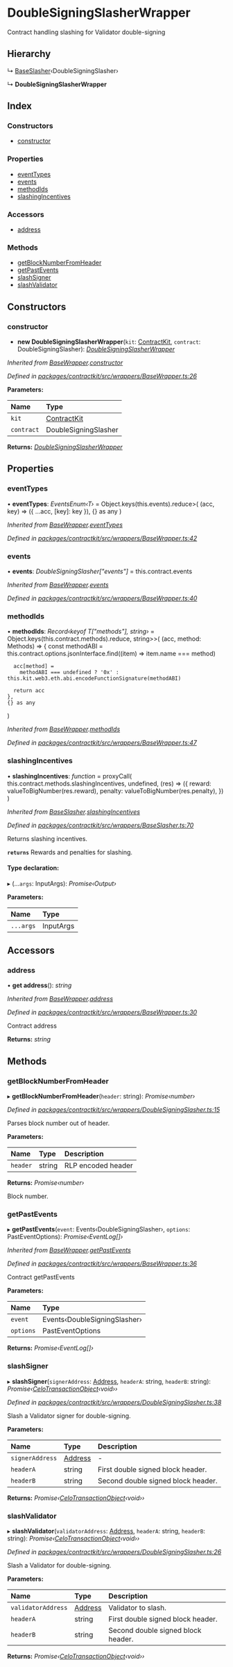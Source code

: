 # DoubleSigningSlasherWrapper

Contract handling slashing for Validator double-signing

## Hierarchy

↳ [BaseSlasher](_wrappers_baseslasher_.baseslasher.md)‹DoubleSigningSlasher›

↳ **DoubleSigningSlasherWrapper**

## Index

### Constructors

* [constructor](_wrappers_doublesigningslasher_.doublesigningslasherwrapper.md#constructor)

### Properties

* [eventTypes](_wrappers_doublesigningslasher_.doublesigningslasherwrapper.md#eventtypes)
* [events](_wrappers_doublesigningslasher_.doublesigningslasherwrapper.md#events)
* [methodIds](_wrappers_doublesigningslasher_.doublesigningslasherwrapper.md#methodids)
* [slashingIncentives](_wrappers_doublesigningslasher_.doublesigningslasherwrapper.md#slashingincentives)

### Accessors

* [address](_wrappers_doublesigningslasher_.doublesigningslasherwrapper.md#address)

### Methods

* [getBlockNumberFromHeader](_wrappers_doublesigningslasher_.doublesigningslasherwrapper.md#getblocknumberfromheader)
* [getPastEvents](_wrappers_doublesigningslasher_.doublesigningslasherwrapper.md#getpastevents)
* [slashSigner](_wrappers_doublesigningslasher_.doublesigningslasherwrapper.md#slashsigner)
* [slashValidator](_wrappers_doublesigningslasher_.doublesigningslasherwrapper.md#slashvalidator)

## Constructors

### constructor

+ **new DoubleSigningSlasherWrapper**\(`kit`: [ContractKit](_kit_.contractkit.md), `contract`: DoubleSigningSlasher\): [_DoubleSigningSlasherWrapper_](_wrappers_doublesigningslasher_.doublesigningslasherwrapper.md)

_Inherited from_ [_BaseWrapper_](_wrappers_basewrapper_.basewrapper.md)_._[_constructor_](_wrappers_basewrapper_.basewrapper.md#constructor)

_Defined in_ [_packages/contractkit/src/wrappers/BaseWrapper.ts:26_](https://github.com/celo-org/celo-monorepo/blob/master/packages/contractkit/src/wrappers/BaseWrapper.ts#L26)

**Parameters:**

| Name | Type |
| :--- | :--- |
| `kit` | [ContractKit](_kit_.contractkit.md) |
| `contract` | DoubleSigningSlasher |

**Returns:** [_DoubleSigningSlasherWrapper_](_wrappers_doublesigningslasher_.doublesigningslasherwrapper.md)

## Properties

### eventTypes

• **eventTypes**: _EventsEnum‹T›_ = Object.keys\(this.events\).reduce&gt;\( \(acc, key\) =&gt; \({ ...acc, \[key\]: key }\), {} as any \)

_Inherited from_ [_BaseWrapper_](_wrappers_basewrapper_.basewrapper.md)_._[_eventTypes_](_wrappers_basewrapper_.basewrapper.md#eventtypes)

_Defined in_ [_packages/contractkit/src/wrappers/BaseWrapper.ts:42_](https://github.com/celo-org/celo-monorepo/blob/master/packages/contractkit/src/wrappers/BaseWrapper.ts#L42)

### events

• **events**: _DoubleSigningSlasher\["events"\]_ = this.contract.events

_Inherited from_ [_BaseWrapper_](_wrappers_basewrapper_.basewrapper.md)_._[_events_](_wrappers_basewrapper_.basewrapper.md#events)

_Defined in_ [_packages/contractkit/src/wrappers/BaseWrapper.ts:40_](https://github.com/celo-org/celo-monorepo/blob/master/packages/contractkit/src/wrappers/BaseWrapper.ts#L40)

### methodIds

• **methodIds**: _Record‹keyof T\["methods"\], string›_ = Object.keys\(this.contract.methods\).reduce, string&gt;&gt;\( \(acc, method: Methods\) =&gt; { const methodABI = this.contract.options.jsonInterface.find\(\(item\) =&gt; item.name === method\)

```text
  acc[method] =
    methodABI === undefined ? '0x' : this.kit.web3.eth.abi.encodeFunctionSignature(methodABI)

  return acc
},
{} as any
```

\)

_Inherited from_ [_BaseWrapper_](_wrappers_basewrapper_.basewrapper.md)_._[_methodIds_](_wrappers_basewrapper_.basewrapper.md#methodids)

_Defined in_ [_packages/contractkit/src/wrappers/BaseWrapper.ts:47_](https://github.com/celo-org/celo-monorepo/blob/master/packages/contractkit/src/wrappers/BaseWrapper.ts#L47)

### slashingIncentives

• **slashingIncentives**: _function_ = proxyCall\( this.contract.methods.slashingIncentives, undefined, \(res\) =&gt; \({ reward: valueToBigNumber\(res.reward\), penalty: valueToBigNumber\(res.penalty\), }\) \)

_Inherited from_ [_BaseSlasher_](_wrappers_baseslasher_.baseslasher.md)_._[_slashingIncentives_](_wrappers_baseslasher_.baseslasher.md#slashingincentives)

_Defined in_ [_packages/contractkit/src/wrappers/BaseSlasher.ts:70_](https://github.com/celo-org/celo-monorepo/blob/master/packages/contractkit/src/wrappers/BaseSlasher.ts#L70)

Returns slashing incentives.

**`returns`** Rewards and penalties for slashing.

#### Type declaration:

▸ \(...`args`: InputArgs\): _Promise‹Output›_

**Parameters:**

| Name | Type |
| :--- | :--- |
| `...args` | InputArgs |

## Accessors

### address

• **get address**\(\): _string_

_Inherited from_ [_BaseWrapper_](_wrappers_basewrapper_.basewrapper.md)_._[_address_](_wrappers_basewrapper_.basewrapper.md#address)

_Defined in_ [_packages/contractkit/src/wrappers/BaseWrapper.ts:30_](https://github.com/celo-org/celo-monorepo/blob/master/packages/contractkit/src/wrappers/BaseWrapper.ts#L30)

Contract address

**Returns:** _string_

## Methods

### getBlockNumberFromHeader

▸ **getBlockNumberFromHeader**\(`header`: string\): _Promise‹number›_

_Defined in_ [_packages/contractkit/src/wrappers/DoubleSigningSlasher.ts:15_](https://github.com/celo-org/celo-monorepo/blob/master/packages/contractkit/src/wrappers/DoubleSigningSlasher.ts#L15)

Parses block number out of header.

**Parameters:**

| Name | Type | Description |
| :--- | :--- | :--- |
| `header` | string | RLP encoded header |

**Returns:** _Promise‹number›_

Block number.

### getPastEvents

▸ **getPastEvents**\(`event`: Events‹DoubleSigningSlasher›, `options`: PastEventOptions\): _Promise‹EventLog\[\]›_

_Inherited from_ [_BaseWrapper_](_wrappers_basewrapper_.basewrapper.md)_._[_getPastEvents_](_wrappers_basewrapper_.basewrapper.md#getpastevents)

_Defined in_ [_packages/contractkit/src/wrappers/BaseWrapper.ts:36_](https://github.com/celo-org/celo-monorepo/blob/master/packages/contractkit/src/wrappers/BaseWrapper.ts#L36)

Contract getPastEvents

**Parameters:**

| Name | Type |
| :--- | :--- |
| `event` | Events‹DoubleSigningSlasher› |
| `options` | PastEventOptions |

**Returns:** _Promise‹EventLog\[\]›_

### slashSigner

▸ **slashSigner**\(`signerAddress`: [Address](../modules/_base_.md#address), `headerA`: string, `headerB`: string\): _Promise‹_[_CeloTransactionObject_](_wrappers_basewrapper_.celotransactionobject.md)_‹void››_

_Defined in_ [_packages/contractkit/src/wrappers/DoubleSigningSlasher.ts:38_](https://github.com/celo-org/celo-monorepo/blob/master/packages/contractkit/src/wrappers/DoubleSigningSlasher.ts#L38)

Slash a Validator signer for double-signing.

**Parameters:**

| Name | Type | Description |
| :--- | :--- | :--- |
| `signerAddress` | [Address](../modules/_base_.md#address) | - |
| `headerA` | string | First double signed block header. |
| `headerB` | string | Second double signed block header. |

**Returns:** _Promise‹_[_CeloTransactionObject_](_wrappers_basewrapper_.celotransactionobject.md)_‹void››_

### slashValidator

▸ **slashValidator**\(`validatorAddress`: [Address](../modules/_base_.md#address), `headerA`: string, `headerB`: string\): _Promise‹_[_CeloTransactionObject_](_wrappers_basewrapper_.celotransactionobject.md)_‹void››_

_Defined in_ [_packages/contractkit/src/wrappers/DoubleSigningSlasher.ts:26_](https://github.com/celo-org/celo-monorepo/blob/master/packages/contractkit/src/wrappers/DoubleSigningSlasher.ts#L26)

Slash a Validator for double-signing.

**Parameters:**

| Name | Type | Description |
| :--- | :--- | :--- |
| `validatorAddress` | [Address](../modules/_base_.md#address) | Validator to slash. |
| `headerA` | string | First double signed block header. |
| `headerB` | string | Second double signed block header. |

**Returns:** _Promise‹_[_CeloTransactionObject_](_wrappers_basewrapper_.celotransactionobject.md)_‹void››_

